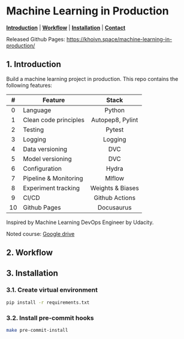 # Machine Learning in Production

[**Introduction**](#1-introduction) | [**Workflow**](#2-workflow) | [**Installation**](#3-installation) | [**Contact**](#contact)

Released Github Pages: https://khoivn.space/machine-learning-in-production/

## 1. Introduction
Build a machine learning project in production. This repo contains the following features:

| # | Feature               | Stack             |
|:-:|-----------------------|:-----------------:|
| 0 | Language              | Python            |
| 1 | Clean code principles | Autopep8, Pylint  |
| 2 | Testing               | Pytest            |
| 3 | Logging               | Logging           |
| 4 | Data versioning       | DVC               |
| 5 | Model versioning      | DVC               |
| 6 | Configuration         | Hydra             |
| 7 | Pipeline & Monitoring | Mlflow            |
| 8 | Experiment tracking   | Weights & Biases  |
| 9 | CI/CD                 | Github Actions    |
| 10| Github Pages          | Docusaurus        |

Inspired by Machine Learning DevOps Engineer by Udacity.

Noted course: [Google drive](https://docs.google.com/document/d/1AnAgK40kud97YgnJrbMrQCO08XKDO0Zz8J6u3xR17_Q/edit?usp=sharing)

## 2. Workflow

## 3. Installation
### 3.1. Create virtual environment
```bash
pip install -r requirements.txt
```

### 3.2. Install pre-commit hooks
```bash
make pre-commit-install
```
